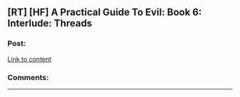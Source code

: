 ## [RT] [HF] A Practical Guide To Evil: Book 6: Interlude: Threads

### Post:

[Link to content](https://practicalguidetoevil.wordpress.com/2020/04/17/interlude-threads/)

### Comments:

---

